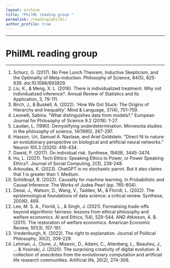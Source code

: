 ```yaml
---
layout: archive
title: "PhilML reading group "
permalink: /reading/philml/
author_profile: true
---
```


---

# PhilML reading group
---

1. Schurz, G. (2017). No Free Lunch Theorem, Inductive Skepticism, and the Optimality of Meta-induction. Philosophy of Science, 84(5), 825-839. doi:10.1086/693929.
2. Liu, K., & Meng, X. L. (2016). There is individualized treatment. Why not individualized inference?. Annual Review of Statistics and Its Application, 3, 79-111.
3. Birch, J., & Buskell, A. (2022). 'How We Got Stuck: The Origins of Hierarchy and Inequality'. Mind & Language, 37(4), 751–759.
4. Leonelli, Sabina. "What distinguishes data from models?." European Journal for Philosophy of Science 9.2 (2019): 1-27.
5. Laudan, L. (1990). Demystifying underdetermination. Minnesota studies in the philosophy of science, 14(1990), 267-297.
6. Hasson, Uri, Samuel A. Nastase, and Ariel Goldstein. "Direct fit to nature: an evolutionary perspective on biological and artificial neural networks." Neuron 105.3 (2020): 416-434.
7. Dawid, P. (2017). On individual risk. Synthese, 194(9), 3445-3474.
8. Hu, L. (2021). Tech Ethics: Speaking Ethics to Power, or Power Speaking Ethics?. Journal of Social Computing, 2(3), 238-248.
9. Arkoudas, K. (2023). ChatGPT is no stochastic parrot. But it also claims that 1 is greater than 1. Medium.
10. Schölkopf, B. (2022). Causality for machine learning. In Probabilistic and Causal Inference: The Works of Judea Pearl (pp. 765-804).
11. Desai, J., Watson, D., Wang, V., Taddeo, M., & Floridi, L. (2022). The epistemological foundations of data science: a critical review. Synthese, 200(6), 469.
12. Lee, M. S. A., Floridi, L., & Singh, J. (2021). Formalising trade-offs beyond algorithmic fairness: lessons from ethical philosophy and welfare economics. AI and Ethics, 1(4), 529-544. AND Atkinson, A. B. (2011). The restoration of welfare economics. American Economic Review, 101(3), 157-161.
13. Vredenburgh, K. (2022). The right to explanation. Journal of Political Philosophy, 30(2), 209-229.
14. Lehman, J., Clune, J., Misevic, D., Adami, C., Altenberg, L., Beaulieu, J., ... & Yosinski, J. (2020). The surprising creativity of digital evolution: A collection of anecdotes from the evolutionary computation and artificial life research communities. Artificial life, 26(2), 274-306.

